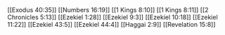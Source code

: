 [[Exodus 40:35]]
[[Numbers 16:19]]
[[1 Kings 8:10]]
[[1 Kings 8:11]]
[[2 Chronicles 5:13]]
[[Ezekiel 1:28]]
[[Ezekiel 9:3]]
[[Ezekiel 10:18]]
[[Ezekiel 11:22]]
[[Ezekiel 43:5]]
[[Ezekiel 44:4]]
[[Haggai 2:9]]
[[Revelation 15:8]]
